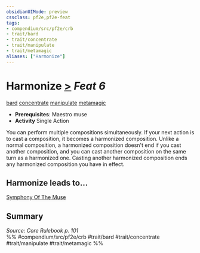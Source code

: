 ```yaml
---
obsidianUIMode: preview
cssclass: pf2e,pf2e-feat
tags:
- compendium/src/pf2e/crb
- trait/bard
- trait/concentrate
- trait/manipulate
- trait/metamagic
aliases: ["Harmonize"]
---
```

# Harmonize  [>](../../rules/core-rulebook/chapter-9-playing-the-game.md#Actions "Single Action") *Feat 6*  
[bard](../../rules/traits/bard.md)  [concentrate](../../rules/traits/concentrate.md)  [manipulate](../../rules/traits/manipulate.md)  [metamagic](../../rules/traits/metamagic.md)  

- **Prerequisites**: Maestro muse
- **Activity** Single Action

You can perform multiple compositions simultaneously. If your next action is to cast a composition, it becomes a harmonized composition. Unlike a normal composition, a harmonized composition doesn't end if you cast another composition, and you can cast another composition on the same turn as a harmonized one. Casting another harmonized composition ends any harmonized composition you have in effect.

## Harmonize leads to...

[Symphony Of The Muse](symphony-of-the-muse.md)

## Summary

*Source: Core Rulebook p. 101*  
%% #compendium/src/pf2e/crb #trait/bard #trait/concentrate #trait/manipulate #trait/metamagic %%